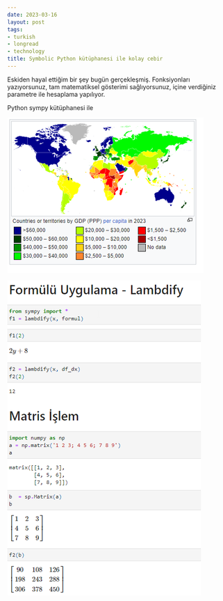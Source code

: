 ```yaml
---
date: 2023-03-16
layout: post
tags:
- turkish
- longread
- technology
title: Symbolic Python kütüphanesi ile kolay cebir
---
```


Eskiden hayal ettiğim bir şey bugün gerçekleşmiş. Fonksiyonları yazıyorsunuz, tam matematiksel gösterimi sağlıyorsunuz, içine verdiğiniz parametre ile hesaplama yapılıyor.

Python sympy kütüphanesi ile

[![](/images/image.png)](https://suatatan.wordpress.com/wp-content/uploads/2023/03/image.png)

[![](/images/image-1.png)](https://suatatan.wordpress.com/wp-content/uploads/2023/03/image-1.png)
